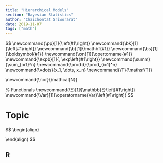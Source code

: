```yaml
---
title: "Hierarchical Models"
section: "Bayesian Statistics"
author: "Chaichontat Sriworarat"
date: 2019-11-07
tags: ["math"]
---
```


$$
\newcommand{\pp}[1]{\left(#1\right)}
\newcommand{\bk}[1]{\left[#1\right]}
\newcommand{\b}[1]{\mathbf{#1}}
\newcommand{\bs}[1]{\boldsymbol{#1}}
\newcommand{\on}[1]{\opertorname{#1}}
\newcommand{\expb}[1]{\, \exp\left\{#1\right\}}
\newcommand{\summ}{\sum_{i=1}^n}
\newcommand{\prodd}{\prod_{i=1}^n}
\newcommand{\xdots}{x_1, \dots, x_n}
\newcommand{\T}{\mathsf{T}}

\newcommand{\nor}{\mathcal{N}}

% Functionals
\newcommand{\E}[1]{\mathbb{E}\left[#1\right]}
\newcommand{\Var}[1]{\operatorname{Var}\left[#1\right]}
$$

# Topic
$$
\begin{align}

\end{align}
$$

## R
